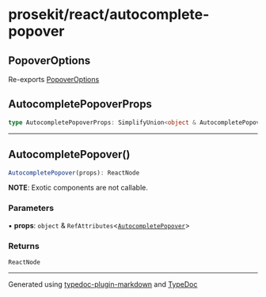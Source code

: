 # prosekit/react/autocomplete-popover

<a id="popoveroptions" name="popoveroptions"></a>

## PopoverOptions

Re-exports [PopoverOptions](../lit/autocomplete-popover.md#popoveroptions)

<a id="autocompletepopoverprops" name="autocompletepopoverprops"></a>

## AutocompletePopoverProps

```ts
type AutocompletePopoverProps: SimplifyUnion<object & AutocompletePopoverProps>;
```

***

<a id="autocompletepopover" name="autocompletepopover"></a>

## AutocompletePopover()

```ts
AutocompletePopover(props): ReactNode
```

**NOTE**: Exotic components are not callable.

### Parameters

▪ **props**: `object` & `RefAttributes`\<[`AutocompletePopover`](../lit/autocomplete-popover.md#autocompletepopover)\>

### Returns

`ReactNode`

***

Generated using [typedoc-plugin-markdown](https://www.npmjs.com/package/typedoc-plugin-markdown) and [TypeDoc](https://typedoc.org/)
